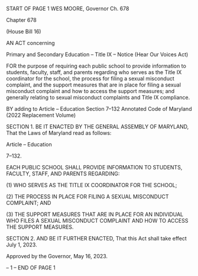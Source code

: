 START OF PAGE 1
WES MOORE, Governor Ch. 678

Chapter 678

(House Bill 16)

AN ACT concerning

Primary and Secondary Education – Title IX – Notice
(Hear Our Voices Act)

FOR the purpose of requiring each public school to provide information to students, faculty,
staff, and parents regarding who serves as the Title IX coordinator for the school, the
process for filing a sexual misconduct complaint, and the support measures that are
in place for filing a sexual misconduct complaint and how to access the support
measures; and generally relating to sexual misconduct complaints and Title IX
compliance.

BY adding to
Article – Education
Section 7–132
Annotated Code of Maryland
(2022 Replacement Volume)

SECTION 1. BE IT ENACTED BY THE GENERAL ASSEMBLY OF MARYLAND,
That the Laws of Maryland read as follows:

Article – Education

7–132.

EACH PUBLIC SCHOOL SHALL PROVIDE INFORMATION TO STUDENTS,
FACULTY, STAFF, AND PARENTS REGARDING:

(1) WHO SERVES AS THE TITLE IX COORDINATOR FOR THE SCHOOL;

(2) THE PROCESS IN PLACE FOR FILING A SEXUAL MISCONDUCT
COMPLAINT; AND

(3) THE SUPPORT MEASURES THAT ARE IN PLACE FOR AN
INDIVIDUAL WHO FILES A SEXUAL MISCONDUCT COMPLAINT AND HOW TO ACCESS
THE SUPPORT MEASURES.

SECTION 2. AND BE IT FURTHER ENACTED, That this Act shall take effect July
1, 2023.

Approved by the Governor, May 16, 2023.

– 1 –
END OF PAGE 1